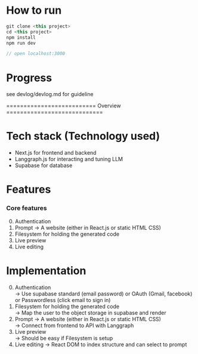 # How to run 
```js
git clone <this project>  
cd <this project>
npm install 
npm run dev

// open localhost:3000
```


# Progress 

see devlog/devlog.md for guideline


========================== Overview ============================
# Tech stack (Technology used) 

- Next.js for frontend and backend 
- Langgraph.js for interacting and tuning LLM 
- Supabase for database

# Features 

### Core features  

0. Authentication 
1. Prompt -> A website (either in React.js or static HTML CSS) 
2. Filesystem for holding the generated code  
3. Live preview 
4. Live editing


# Implementation

0. Authentication  
  -> Use supabase standard (email password)  or OAuth (Gmail, facebook) or Passwordless (click email to sign in) 
1. Filesystem for holding the generated code  
  -> Map the user to the object storage in supabase and render
2. Prompt -> A website (either in React.js or static HTML CSS)   
  -> Connect from frontend to API with Langgraph
3. Live preview  
  -> Should be easy if Filesystem is setup
4. Live editing 
  -> React DOM to index structure and can select to prompt 

